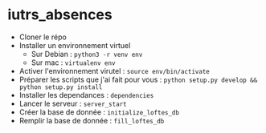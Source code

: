 # iutrs_absences

- Cloner le répo
- Installer un environnement virtuel
    - Sur Debian : `python3 -r venv env`
    - Sur mac : `virtualenv env`
- Activer l'environnement virutel : `source env/bin/activate`
- Préparer les scripts que j'ai fait pour vous : `python setup.py develop && python setup.py install`
- Installer les dependances : `dependencies`
- Lancer le serveur : `server_start`
- Créer la base de donnée : `initialize_loftes_db`
- Remplir la base de donnée : `fill_loftes_db`
